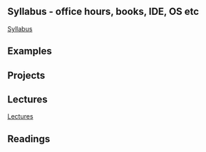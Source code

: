 
## Syllabus - office hours, books, IDE, OS etc
[ Syllabus ]( https://github.com/CNUClasses/CPSC327/blob/master/syllabus/syllabus%20CPSC%20327%202017%20for%20UCC.pdf)<BR>


## Examples

## Projects

## Lectures
[ Lectures ](https://github.com/CNUClasses/CPSC327/tree/master/Lectures)<BR>

## Readings
